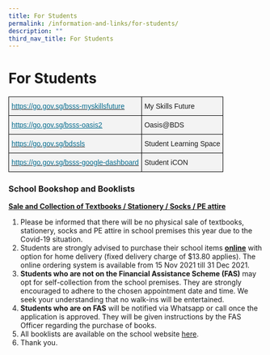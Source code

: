 ```yaml
---
title: For Students
permalink: /information-and-links/for-students/
description: ""
third_nav_title: For Students
---
```

For Students
============

<style type="text/css">
.tg  {border-collapse:collapse;border-spacing:0;}
.tg td{border-color:black;border-style:solid;border-width:1px;font-family:Arial, sans-serif;font-size:14px;
  overflow:hidden;padding:10px 5px;word-break:normal;}
.tg th{border-color:black;border-style:solid;border-width:1px;font-family:Arial, sans-serif;font-size:14px;
  font-weight:normal;overflow:hidden;padding:10px 5px;word-break:normal;}
.tg .tg-lt9p{background-color:#F3F3F3;text-align:left;vertical-align:top}
.tg .tg-8juq{background-color:#F3F3F3;color:#076C8E;text-align:left;text-decoration:underline;vertical-align:top}
.tg .tg-r8e0{background-color:#F3F3F3;color:#076C8E;text-align:left;vertical-align:top}
</style>
<table class="tg">
<thead>
  <tr>
    <th class="tg-r8e0"><a href="https://go.gov.sg/bsss-myskillsfuture"><span style="text-decoration:none;color:#076C8E">https://go.gov.sg/bsss-myskillsfuture</span></a></th>
    <th class="tg-lt9p"><span style="background-color:#F3F3F3">My Skills Future</span></th>
  </tr>
</thead>
<tbody>
  <tr>
    <td class="tg-8juq"><a href="https://go.gov.sg/bsss-oasis2"><span style="text-decoration:underline;color:#076C8E">https://go.gov.sg/bsss-oasis2</span></a><br></td>
    <td class="tg-lt9p"><span style="background-color:#F3F3F3">Oasis@BDS</span></td>
  </tr>
  <tr>
    <td class="tg-r8e0"><a href="https://go.gov.sg/bdssls"><span style="text-decoration:none;color:#076C8E">https://go.gov.sg/bdssls</span></a></td>
    <td class="tg-lt9p"><span style="background-color:#F3F3F3">Student Learning Space</span></td>
  </tr>
  <tr>
    <td class="tg-lt9p"><a href="https://go.gov.sg/bsss-google-dashboard" target="_blank" rel="noopener noreferrer"><span style="text-decoration:none;color:#076C8E">https://go.gov.sg/bsss-google-dashboard</span></a></td>
    <td class="tg-lt9p"><span style="background-color:#F3F3F3">Student iCON</span></td>
  </tr>
</tbody>
</table>


### School Bookshop and Booklists

<u><b>Sale and Collection of Textbooks / Stationery / Socks / PE attire</b></u>

1.  Please be informed that there will be no physical sale of textbooks, stationery, socks and PE attire in school premises this year due to the Covid-19 situation.
2.  Students are strongly advised to purchase their school items [**online**](http://pacificbookstores.com/) with option for home delivery (fixed delivery charge of $13.80 applies). The online ordering system is available from 15 Nov 2021 till 31 Dec 2021.
3.  **Students who are not on the Financial Assistance Scheme (FAS)** may opt for self-collection from the school premises. They are strongly encouraged to adhere to the chosen appointment date and time. We seek your understanding that no walk-ins will be entertained.
4.  **Students who are on FAS** will be notified via Whatsapp or call once the application is approved. They will be given instructions by the FAS Officer regarding the purchase of books.
5.  All booklists are available on the school website [here](https://bedoksouthsec-moe-edu-sg-admin.cwp.sg/information-and-links/for-students/booklists-for-2023).
6.  Thank you.